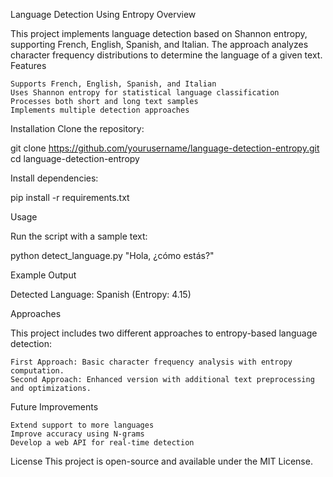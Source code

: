 Language Detection Using Entropy
Overview

This project implements language detection based on Shannon entropy, supporting French, English, Spanish, and Italian. The approach analyzes character frequency distributions to determine the language of a given text.
Features

    Supports French, English, Spanish, and Italian
    Uses Shannon entropy for statistical language classification
    Processes both short and long text samples
    Implements multiple detection approaches

Installation
Clone the repository:

git clone https://github.com/yourusername/language-detection-entropy.git
cd language-detection-entropy

Install dependencies:

pip install -r requirements.txt

Usage

Run the script with a sample text:

python detect_language.py "Hola, ¿cómo estás?"

Example Output

Detected Language: Spanish (Entropy: 4.15)

Approaches

This project includes two different approaches to entropy-based language detection:

    First Approach: Basic character frequency analysis with entropy computation.
    Second Approach: Enhanced version with additional text preprocessing and optimizations.

Future Improvements

    Extend support to more languages
    Improve accuracy using N-grams
    Develop a web API for real-time detection

License
This project is open-source and available under the MIT License.
